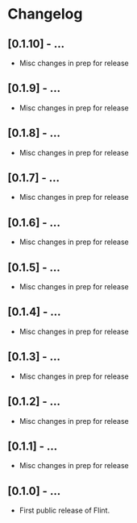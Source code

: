 # Changelog

## [0.1.10] - ...
- Misc changes in prep for release

## [0.1.9] - ...
- Misc changes in prep for release

## [0.1.8] - ...
- Misc changes in prep for release

## [0.1.7] - ...
- Misc changes in prep for release

## [0.1.6] - ...
- Misc changes in prep for release

## [0.1.5] - ...
- Misc changes in prep for release

## [0.1.4] - ...
- Misc changes in prep for release

## [0.1.3] - ...
- Misc changes in prep for release

## [0.1.2] - ...
- Misc changes in prep for release

## [0.1.1] - ...
- Misc changes in prep for release

## [0.1.0] - ...
- First public release of Flint.
